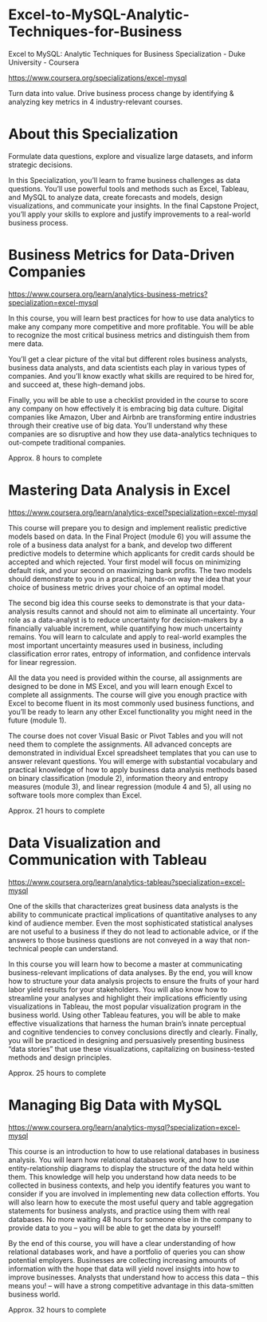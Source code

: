 # Excel-to-MySQL-Analytic-Techniques-for-Business

Excel to MySQL: Analytic Techniques for Business Specialization - Duke University - Coursera

https://www.coursera.org/specializations/excel-mysql

Turn data into value. Drive business process change by identifying & analyzing key metrics in 4 industry-relevant courses.

# About this Specialization

Formulate data questions, explore and visualize large datasets, and inform strategic decisions.

In this Specialization, you’ll learn to frame business challenges as data questions. You’ll use powerful tools and methods such as Excel, Tableau, and MySQL to analyze data, create forecasts and models, design visualizations, and communicate your insights. In the final Capstone Project, you’ll apply your skills to explore and justify improvements to a real-world business process.

# Business Metrics for Data-Driven Companies

https://www.coursera.org/learn/analytics-business-metrics?specialization=excel-mysql

In this course, you will learn best practices for how to use data analytics to make any company more competitive and more profitable. You will be able to recognize the most critical business metrics and distinguish them from mere data.

You’ll get a clear picture of the vital but different roles business analysts, business data analysts, and data scientists each play in various types of companies. And you’ll know exactly what skills are required to be hired for, and succeed at, these high-demand jobs.
 
Finally, you will be able to use a checklist provided in the course to score any company on how effectively it is embracing big data culture. Digital companies like Amazon, Uber and Airbnb are transforming entire industries through their creative use of big data. You’ll understand why these companies are so disruptive and how they use data-analytics techniques to out-compete traditional companies.

Approx. 8 hours to complete

# Mastering Data Analysis in Excel

https://www.coursera.org/learn/analytics-excel?specialization=excel-mysql

This course will prepare you to design and implement realistic predictive models based on data. In the Final Project (module 6) you will assume the role of a business data analyst for a bank, and develop two different predictive models to determine which applicants for credit cards should be accepted and which rejected. Your first model will focus on minimizing default risk, and your second on maximizing bank profits. The two models should demonstrate to you in a practical, hands-on way the idea that your choice of business metric drives your choice of an optimal model.

The second big idea this course seeks to demonstrate is that your data-analysis results cannot and should not aim to eliminate all uncertainty. Your role as a data-analyst is to reduce uncertainty for decision-makers by a financially valuable increment, while quantifying how much uncertainty remains. You will learn to calculate and apply to real-world examples the most important uncertainty measures used in business, including classification error rates, entropy of information, and confidence intervals for linear regression.

All the data you need is provided within the course, all assignments are designed to be done in MS Excel, and you will learn enough Excel to complete all assignments. The course will give you enough practice with Excel to become fluent in its most commonly used business functions, and you’ll be ready to learn any other Excel functionality you might need in the future (module 1).

The course does not cover Visual Basic or Pivot Tables and you will not need them to complete the assignments. All advanced concepts are demonstrated in individual Excel spreadsheet templates that you can use to answer relevant questions. You will emerge with substantial vocabulary and practical knowledge of how to apply business data analysis methods based on binary classification (module 2), information theory and entropy measures (module 3), and linear regression (module 4 and 5), all using no software tools more complex than Excel.

Approx. 21 hours to complete

# Data Visualization and Communication with Tableau

https://www.coursera.org/learn/analytics-tableau?specialization=excel-mysql

One of the skills that characterizes great business data analysts is the ability to communicate practical implications of quantitative analyses to any kind of audience member.  Even the most sophisticated statistical analyses are not useful to a business if they do not lead to actionable advice, or if the answers to those business questions are not conveyed in a way that non-technical people can understand.  

In this course you will learn how to become a master at communicating business-relevant implications of data analyses.  By the end, you will know how to structure your data analysis projects to ensure the fruits of your hard labor yield results for your stakeholders.  You will also know how to streamline your analyses and highlight their implications efficiently using visualizations in Tableau, the most popular visualization program in the business world.  Using other Tableau features, you will be able to make effective visualizations that harness the human brain’s innate perceptual and cognitive tendencies to convey conclusions directly and clearly.  Finally, you will be practiced in designing and persuasively presenting business “data stories” that use these visualizations, capitalizing on business-tested methods and design principles.

Approx. 25 hours to complete

# Managing Big Data with MySQL

https://www.coursera.org/learn/analytics-mysql?specialization=excel-mysql

This course is an introduction to how to use relational databases in business analysis.  You will learn how relational databases work, and how to use entity-relationship diagrams to display the structure of the data held within them.  This knowledge will help you understand how data needs to be collected in business contexts, and help you identify features you want to consider if you are involved in implementing new data collection efforts.  You will also learn how to execute the most useful query and table aggregation statements for business analysts, and practice using them with real databases. No more waiting 48 hours for someone else in the company to provide data to you – you will be able to get the data by yourself!

By the end of this course, you will have a clear understanding of how relational databases work, and have a portfolio of queries you can show potential employers. Businesses are collecting increasing amounts of information with the hope that data will yield novel insights into how to improve businesses. Analysts that understand how to access this data – this means you! – will have a strong competitive advantage in this data-smitten business world.

Approx. 32 hours to complete
